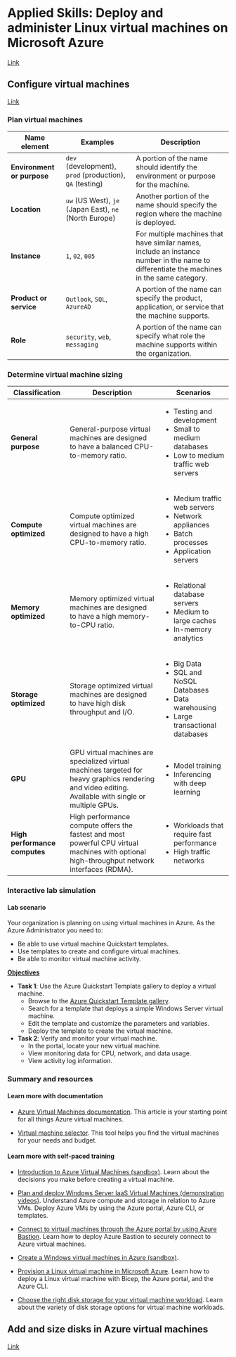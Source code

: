 # Applied Skills: Deploy and administer Linux virtual machines on Microsoft Azure  
[Link](https://learn.microsoft.com/en-us/credentials/applied-skills/deploy-and-administer-linux-virtual-machines-on-microsoft-azure/)  

## Configure virtual machines 
[Link](https://learn.microsoft.com/en-us/training/modules/configure-virtual-machines/)  

### Plan virtual machines  
| Name element | Examples | Description |
| --- | --- | --- |
| **Environment or purpose** | `dev` (development), `prod` (production), `QA` (testing) | A portion of the name should identify the environment or purpose for the machine. |
| **Location** | `uw` (US West), `je` (Japan East), `ne` (North Europe) | Another portion of the name should specify the region where the machine is deployed. |
| **Instance** | `1`, `02`, `005` | For multiple machines that have similar names, include an instance number in the name to differentiate the machines in the same category. |
| **Product or service** | `Outlook`, `SQL`, `AzureAD` | A portion of the name can specify the product, application, or service that the machine supports. |
| **Role** | `security`, `web`, `messaging` | A portion of the name can specify what role the machine supports within the organization. |

### Determine virtual machine sizing  
| Classification | Description | Scenarios |
| --- | --- | --- |
| **General purpose** | General-purpose virtual machines are designed to have a balanced CPU-to-memory ratio. |  <ul><li>Testing and development</li>  <li>Small to medium databases</li>  <li>Low to medium traffic web servers</li> |
| **Compute optimized** | Compute optimized virtual machines are designed to have a high CPU-to-memory ratio. | <ul><li>Medium traffic web servers</li> <li>Network appliances</li> <li>Batch processes</li> <li>Application servers</li> |
| **Memory optimized** | Memory optimized virtual machines are designed to have a high memory-to-CPU ratio. | <ul><li>Relational database servers</li> <li>Medium to large caches</li> <li>In-memory analytics</li> |
| **Storage optimized** | Storage optimized virtual machines are designed to have high disk throughput and I/O. | <ul><li>Big Data</li> <li>SQL and NoSQL Databases</li> <li>Data warehousing</li> <li>Large transactional databases</li> |
| **GPU** | GPU virtual machines are specialized virtual machines targeted for heavy graphics rendering and video editing. Available with single or multiple GPUs. | <ul><li>Model training</li> <li>Inferencing with deep learning</li> |
| **High performance computes** | High performance compute offers the fastest and most powerful CPU virtual machines with optional high-throughput network interfaces (RDMA). | <ul><li>Workloads that require fast performance</li> <li>High traffic networks</li> |



### Interactive lab simulation

#### **Lab scenario**

Your organization is planning on using virtual machines in Azure. As the Azure Administrator you need to:

- Be able to use virtual machine Quickstart templates.
- Use templates to create and configure virtual machines.
- Be able to monitor virtual machine activity.

<ins>**Objectives**</ins>

- **Task 1**: Use the Azure Quickstart Template gallery to deploy a virtual machine.
    - Browse to the [Azure Quickstart Template gallery](https://azure.microsoft.com/resources/templates/).
    - Search for a template that deploys a simple Windows Server virtual machine.
    - Edit the template and customize the parameters and variables.
    - Deploy the template to create the virtual machine.
- **Task 2**: Verify and monitor your virtual machine.
    - In the portal, locate your new virtual machine.
    - View monitoring data for CPU, network, and data usage.
    - View activity log information.

### Summary and resources  
#### Learn more with documentation

- [Azure Virtual Machines documentation](https://learn.microsoft.com/en-us/azure/virtual-machines/). This article is your starting point for all things Azure virtual machines.
    
- [Virtual machine selector](https://azure.microsoft.com/pricing/vm-selector/). This tool helps you find the virtual machines for your needs and budget.
    

#### Learn more with self-paced training

- [Introduction to Azure Virtual Machines (sandbox)](https://learn.microsoft.com/en-us/training/modules/intro-to-azure-virtual-machines). Learn about the decisions you make before creating a virtual machine.
    
- [Plan and deploy Windows Server IaaS Virtual Machines (demonstration videos)](https://learn.microsoft.com/en-us/training/modules/plan-deploy-windows-server-iaas-virtual-machines). Understand Azure compute and storage in relation to Azure VMs. Deploy Azure VMs by using the Azure portal, Azure CLI, or templates.
    
- [Connect to virtual machines through the Azure portal by using Azure Bastion](https://learn.microsoft.com/en-us/training/modules/connect-vm-with-azure-bastion/). Learn how to deploy Azure Bastion to securely connect to Azure virtual machines.
    
- [Create a Windows virtual machines in Azure (sandbox)](https://learn.microsoft.com/en-us/training/modules/create-windows-virtual-machine-in-azure/).
    
- [Provision a Linux virtual machine in Microsoft Azure](https://learn.microsoft.com/en-us/training/modules/provision-linux-virtual-machine-in-azure/). Learn how to deploy a Linux virtual machine with Bicep, the Azure portal, and the Azure CLI.
    
- [Choose the right disk storage for your virtual machine workload](https://learn.microsoft.com/en-us/training/modules/choose-the-right-disk-storage-for-vm-workload/). Learn about the variety of disk storage options for virtual machine workloads.


## Add and size disks in Azure virtual machines  
[Link](https://learn.microsoft.com/en-us/training/modules/add-and-size-disks-in-azure-virtual-machines/)  

